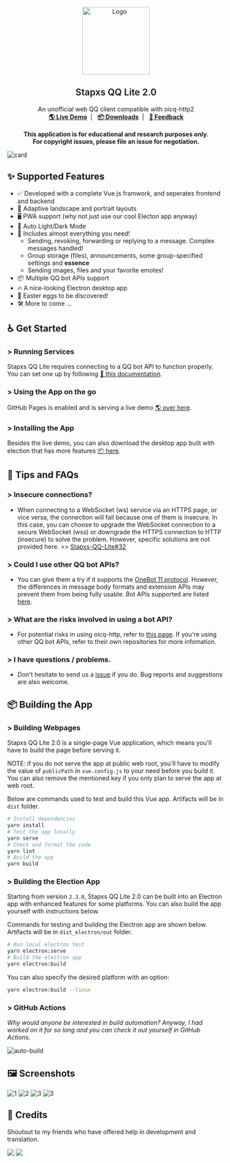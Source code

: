 <p align="center">
  <a href="https://blog.stapxs.cn" target="blank">
    <img src="public/img/icons/icon.svg" alt="Logo" width="156" height="156">
  </a>
  <h2 align="center" style="font-weight: 600">Stapxs QQ Lite 2.0</h2>

  <p align="center">
    An unofficial web QQ client compatible with oicq-http2
    <br />
    <a href="https://stapxs.github.io/Stapxs-QQ-Lite-2.0/" target="blank"><strong>🌎 Live Demo</strong></a>&nbsp;&nbsp;|&nbsp;&nbsp;
    <a href="https://github.com/Stapxs/Stapxs-QQ-Lite-2.0/releases" target="blank"><strong>📦️ Downloads</strong></a>&nbsp;&nbsp;|&nbsp;&nbsp;
    <a href="https://github.com/Stapxs/Stapxs-QQ-Lite-2.0/issues/new?assignees=Stapxs&labels=%3Abug%3A+%E9%94%99%E8%AF%AF&template=----.md&title=%5B%E9%94%99%E8%AF%AF%5D" target="blank"><strong>💬 Feedback</strong></a>
    <br />
    <br />
    <strong>This application is for educational and research purposes only.</strong><br>
    <strong>For copyright issues, please file an issue for negotiation.</strong>
  </p>
</p>

![card](README/card.png)

## ✨ Supported Features
- ✅ Developed with a complete Vue.js framwork, and seperates frontend and backend
- 🎨 Adaptive landscape and portrait layouts
- 🖥️ PWA support (why not just use our cool Electon app anyway)
- 🌚 Auto Light/Dark Mode
- 🍱 Includes almost everything you need!
  - Sending, revoking, forwarding or replying to a message. Complex messages handled!
  - Group storage (files), announcements, some group-specified settings and **essence**
  - Sending images, files and your favorite emotes!
- 📦️ Multiple QQ bot APIs support
- 🔥 A nice-looking Electron desktop app
- 🥚 Easter eggs to be discovered!
- 🛠 More to come ...

## ♿️ Get Started
### > Running Services
Stapxs QQ Lite requires connecting to a QQ bot API to function properly. You can set one up by following [📖 this documentation](https://github.com/Stapxs/Stapxs-QQ-Lite-2.0/wiki/%E8%BF%9E%E6%8E%A5-oicq2-http).

### > Using the App on the go 
GitHub Pages is enabled and is serving a live demo [🌎 over here](https://stapxs.github.io/Stapxs-QQ-Lite-2.0).

### > Installing the App
Besides the live demo, you can also download the desktop app built with election that has more features [📦️ here](https://github.com/Stapxs/Stapxs-QQ-Lite-2.0/releases).

## 💬 Tips and FAQs

### > Insecure connections?
- When connecting to a WebSocket (ws) service via an HTTPS page, or vice versa, the connection will fail because one of them is insecure. In this case, you can choose to upgrade the WebSocket connection to a secure WebSocket (wss) or downgrade the HTTPS connection to HTTP (insecure) to solve the problem. However, specific solutions are not provided here. >> [Stapxs-QQ-Lite#32](https://github.com/Stapxs/Stapxs-QQ-Lite/issues/32)

### > Could I use other QQ bot APIs?

- You can give them a try if it supports the [OneBot 11 protocol](<https://github.com/botuniverse/onebot-11>). However, the differences in message body formats and extension APIs may prevent them from being fully usable.
  Bot APIs supported are listed [here](https://github.com/Stapxs/Stapxs-QQ-Lite-2.0/wiki).

### > What are the risks involved in using a bot API?

- For potential risks in using oicq-http, refer to [this page](<https://github.com/takayama-lily/oicq/wiki/98.%E5%85%B3%E4%BA%8E%E8%B4%A6%E5%8F%B7%E5%86%BB%E7%BB%93%E5%92%8C%E9%A3%8E%E6%8E%A7>). If you're using other QQ bot APIs, refer to their own repositories for more infomation.

### > I have questions / problems.

- Don't hesitate to send us a [issue](<https://github.com/Stapxs/Stapxs-QQ-Lite/issues>) if you do. Bug reports and suggestions are also welcome.

## 📦️ Building the App
### > Building Webpages
Stapxs QQ Lite 2.0 is a single-page Vue application, which means you'll have to build the page before serving it.

NOTE: if you do not serve the app at public web root, you'll have to modify the value of `publicPath` in `vue.config.js` to your need before you build it. You can also remove the mentioned key if you only plan to serve the app at web root.

Below are commands used to test and build this Vue app. Artifacts will be in `dist` folder.

``` bash
# Install dependencies
yarn install
# Test the app locally
yarn serve
# Check and format the code
yarn lint
# Build the app
yarn build
```

### > Building the Election App
Starting from version `2.3.0`, Stapxs QQ Lite 2.0 can be built into an Electron app with enhanced features for some platforms. You can also build the app yourself with instructions below.

Commands for testing and building the Electron app are shown below. Artifacts will be in `dist_electron/out` folder.

``` bash
# Run local electron test
yarn electron:serve
# Build the electron app
yarn electron:build
```
You can also specify the desired platform with an option:

```bash
yarn electron:build --linux
```
### > GitHub Actions
*Why would anyone be interested in build automation? Anyway, I had worked on it for so long and you can check it out yourself in GitHub Actions.*

![auto-build](README/auto-build.png)

## 🖼️ Screenshots
![1](README/pics/1.png)
![2](README/pics/2.png)
![3](README/pics/4.png)
![3](README/pics/3.png)

## 🎉 Credits
Shoutout to my friends who have offered help in development and translation.

<a href="https://github.com/Logic-Accepted"><img  src="https://avatars.githubusercontent.com/u/36406453?s=48&v=4"></a>
<a href="https://github.com/doodlehuang"><img  src="https://avatars.githubusercontent.com/u/25525621?s=48&v=4"></a>
